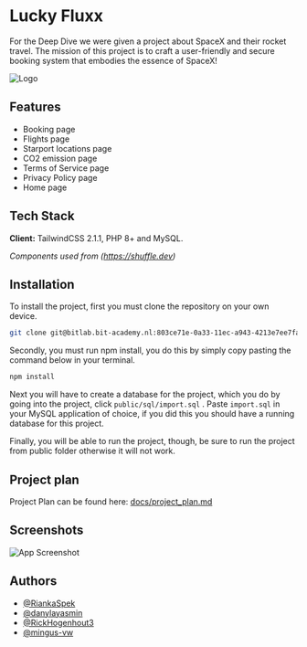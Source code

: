 
# Lucky Fluxx

For the Deep Dive we were given a project about SpaceX and their rocket travel. The mission of this project is to craft a user-friendly and secure booking system that embodies the essence of SpaceX!


![Logo](https://media.discordapp.net/attachments/1110129697020456991/1110843305689882635/Ontwerp_zonder_titel-removebg-preview.png?width=721&height=541)


## Features

- Booking page
- Flights page
- Starport locations page
- CO2 emission page
- Terms of Service page
- Privacy Policy page
- Home page


## Tech Stack

**Client:** TailwindCSS 2.1.1, PHP 8+ and MySQL.

*Components used from (https://shuffle.dev)*


## Installation

To install the project, first you must clone the repository on your own device.

```bash
git clone git@bitlab.bit-academy.nl:803ce71e-0a33-11ec-a943-4213e7ee7fac/55180096-0a5a-11ec-a943-4213e7ee7fac/lucky-fluxx.git
```

Secondly, you must run npm install, you do this by simply copy pasting the command below in your terminal.

```bash
npm install
```

Next you will have to create a database for the project, which you do by going into the project, click `public/sql/import.sql` . Paste `import.sql` in your MySQL application of choice, if you did this you should have a running database for this project.

Finally, you will be able to run the project, though, be sure to run the project from public folder otherwise it will not work.
## Project plan

Project Plan can be found here: [docs/project_plan.md](https://bitlab.bit-academy.nl/803ce71e-0a33-11ec-a943-4213e7ee7fac/55180096-0a5a-11ec-a943-4213e7ee7fac/lucky-fluxx/-/blob/main/docs/project_plan.md)


## Screenshots

![App Screenshot](https://i.gyazo.com/2419f37f4e87995bfc3cc19dcb36d740.png)


## Authors

- [@RiankaSpek](https://www.github.com/RiankaSpek)
- [@danylayasmin](https://www.github.com/danylayasmin)
- [@RickHogenhout3](https://github.com/RickHogenhout3)
- [@mingus-vw](https://www.github.com/mingus-vw)

